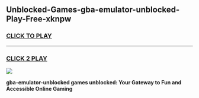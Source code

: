 
## Unblocked-Games-gba-emulator-unblocked-Play-Free-xknpw
<h3>
<a href="https://premium76.site?title=gba-emulator-unblocked&ref=21A">CLICK TO PLAY</a></h3>
<hr>

<h3>
<a href="https://premium76.site?title=gba-emulator-unblocked&ref=21A">CLICK 2 PLAY</a>
  
</h3>

<a href="https://premium76.site?title=gba-emulator-unblocked&ref=21A"><img src="https://clearcache.store/games.png"></a>


**gba-emulator-unblocked games unblocked: Your Gateway to Fun and Accessible Online Gaming**
